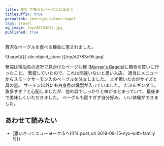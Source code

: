 ```yaml
---
title: NYC で贅沢なベーグルに出会う
titlesuffix: true
permalink: /murrays-salmon-bagel
tags: travel
og_image: /ep/d2783c95.jpg
published: true
---
```


贅沢なベーグルを食べる機会に恵まれました。

![bagel]({{ site.object_store }}/ep/d2783c95.jpg)

発端は宿泊先の近所で見かけたベーグル屋 ([Murray's Bagels](http://www.murraysbagels.com))に朝食を買いに行ったこと。
繁盛していたので、これは間違いないと思い入店。
適当にメニューからスモークサーモン入のベーグルを注文しました。
まず驚いたのがサイズと具の量。
サーモン以外にも白身魚の燻製が入っていました。
たぶんギンダラ。
魚多すぎ？と心配しましたが、他の具でしっかりと味がまとまっていて、最後まで美味しくいただきました。
ベーグルも固すぎず自分好み。
いい体験ができました。

## あわせて読みたい

- [思いきってニューヨーク市へ]({% post_url 2018-08-15-nyc-with-family %})
